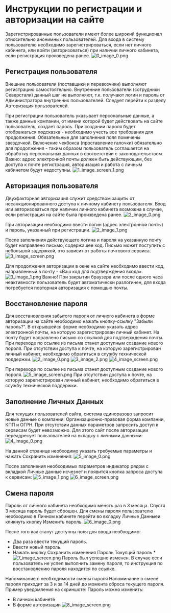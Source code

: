 # Инструкции по регистрации и авторизации на сайте

Зарегистрированные пользователи имеют более широкий функционал относительно анонимных пользователей. Для входа в систему пользователю необходимо зарегистрироваться, если нет личного кабинета, или войти (авторизоваться) при наличии личного кабинета, если регистрация произведена ранее.
![0_image_0.png](0_image_0.png)

## Регистрация пользователя 
Внешние пользователи (поставщики и перевозчики) выполняют регистрацию самостоятельно. Внутренние пользователи (сотрудники Северстали) данный шаг не выполняют, т.к. получают логин и пароль от Администратора внутренних пользователей. Следует перейти к разделу Авторизация пользователей.

При регистрации пользователь указывает персональные данные, а также данные компании, от имени которой будет действовать на сайте пользователь, создает пароль. При создании пароля будет отображаться подсказка - необходимо учесть все требования для продолжения. Обязательные для заполнения поля помечены звездочкой. Включение чекбокса (проставление галочки) обязательно для продолжения - таким образом пользователь соглашается на обработку персональных данных в соответствии с законодательством. 
Важно: адрес электронной почты должен быть действующим, без доступа к почте регистрация, авторизация и работа с личным кабинетом будут недоступны.
![1_image_screen_1.png](1_image_screen_1.png)

## Авторизация пользователя
Двухфакторная авторизация служит средством защиты от несанкционированного доступа к личному кабинету пользователя.
Вход или авторизоваться при наличии личного кабинета возможна в случае, если регистрация на сайте была произведена ранее.
![2_image_0.png](2_image_0.png)

При авторизации необходимо ввести логин (адрес электронной почты) и пароль, указанный при регистрации.
![2_image_1.png](2_image_1.png)

После заполнения действующего логина и пароля на указанную почту будет направлено письмо, содержащее код.
Письмо может поступить с небольшой задержкой, это зависит от работы почтового сервиса.
![3_image_screen.png](3_image_screen.png)

Для продолжения авторизации в окне на сайте необходимо ввести код, направленный в почту - «Ваш код для подтверждения входа».
![3_image_1.png](3_image_1.png)
Важно! При закрытии браузера или после одного часа неактивности пользователь будет автоматически разлогинен, для входа потребуется повторная авторизация с помощью почты.

## Восстановление пароля 
Для восстановления забытого пароля от личного кабинета в форме авторизации на сайте необходимо нажать кнопку-ссылку "Забыли пароль?". В открывшейся форме необходимо указать адрес электронной почты, на которую зарегистрирован личный кабинет. На почту будет направлено письмо со ссылкой для подтверждения почты. При переходе по ссылке из письма станет доступным создание нового пороля. При отсутствии доступа к почте, на которую зарегистрирован личный кабинет, необходимо обратиться в службу технической поддержки.
![2_image_0.png](2_image_0.png)
![3_image_2.png](3_image_2.png)
![4_image_screen.png](4_image_screen.png)

При переходе по ссылке из письма станет доступным создание нового пороля.
![5_image_screen.png](5_image_screen.png)
При отсутствии доступа к почте, на которую зарегистрирован личный кабинет, необходимо обратиться в службу технической поддержки.

## Заполнение Личных Данных
Для текущих пользователей сайта, система единоразово запросит новые данные о компании: Организационно-правовая форма компании, КПП и ОГРН. При отсутствии данных параметров запросить доступ к сервисам будет невозможно.
Для этого сайт после авторизации переадресует пользователей на вкладку с личными данными:
![4_image_0.png](4_image_0.png)

На данной странице необходимо указать требуемые параметры и нажать Сохранить изменения:
![5_image_0.png](5_image_0.png)

После заполнения необходимых параметров индикатор рядом с вкладкой Личные данные исчезнет и появится кнопка запроса доступа к сервисам:
![5_image_1.png](5_image_1.png)
![6_image_screen.png](6_image_screen.png)

## Смена пароля 
Пароль от личного кабинета необходимо менять раз в 3 месяца. Спустя 3 месяца пароль будет сброшен. Для смены пароля пользователю необходимо в Личном кабинете перейти во вкладку Личные Данныеи кликнуть кнопку Изменить пароль.
![6_image_0.png](6_image_0.png)

После того как станут доступны поля для ввода необходимо:
- Два раза ввести текущий пароль.
- Ввести новый пароль.
- Нажать кнопку Сохранить изменения Пароль Токулций пэроль *
![7_image_screen.png](7_image_screen.png)
Пароль был успешно изменен. В случае если пользователь не успел выполнить замену пароля, то инструкция по восстановлению пароля находится по ссылке.

Напоминание о необходимости смены пароля 
Напоминание о смене пароля приходит за 3 и за 14 дней до момента сброса текущего пароля.
Пример уведомления на скриншоте:
Пароль можно изменить:
- В личном кабинете
- В форме авторизации
![8_image_screen.png](8_image_screen.png)


